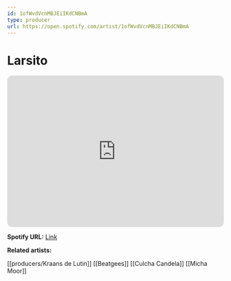 ```yaml
---
id: 1ofWvdVcnMBJEiIKdCNBmA
type: producer
url: https://open.spotify.com/artist/1ofWvdVcnMBJEiIKdCNBmA
---
```

# Larsito

<iframe style="border-radius:12px" src="https://open.spotify.com/embed/artist/1ofWvdVcnMBJEiIKdCNBmA" width="100%" height="352" frameBorder="0" allowfullscreen="" allow="autoplay; clipboard-write; encrypted-media; fullscreen; picture-in-picture" loading="lazy"></iframe>

**Spotify URL:** [Link](https://open.spotify.com/artist/1ofWvdVcnMBJEiIKdCNBmA)

**Related artists:**

[[producers/Kraans de Lutin]]
[[Beatgees]]
[[Culcha Candela]]
[[Micha Moor]]
